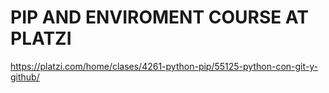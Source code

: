 # PIP AND ENVIROMENT COURSE AT PLATZI

https://platzi.com/home/clases/4261-python-pip/55125-python-con-git-y-github/
